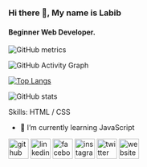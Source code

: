 ### Hi there 👋, My name is Labib
#### Beginner Web Developer.
![GitHub metrics](https://metrics.lecoq.io/developerlabib) 

 

![GitHub Activity Graph](https://activity-graph.herokuapp.com/graph?username=developerlabib) 

[![Top Langs](https://github-readme-stats.vercel.app/api/top-langs/?username=developerlabib)](https://github.com/anuraghazra/github-readme-stats)

![GitHub stats](https://github-readme-stats.vercel.app/api?username=developerlabib&show_icons=true&count_private=true)   

 

Skills: HTML / CSS

- 🌱 I’m currently learning JavaScript 


[<img src='https://cdn.jsdelivr.net/npm/simple-icons@3.0.1/icons/github.svg' alt='github' height='40'>](https://github.com/developerlabib)  [<img src='https://cdn.jsdelivr.net/npm/simple-icons@3.0.1/icons/linkedin.svg' alt='linkedin' height='40'>](https://www.linkedin.com/in/labib-hasan/)  [<img src='https://cdn.jsdelivr.net/npm/simple-icons@3.0.1/icons/facebook.svg' alt='facebook' height='40'>](https://www.facebook.com/labibthebest)  [<img src='https://cdn.jsdelivr.net/npm/simple-icons@3.0.1/icons/instagram.svg' alt='instagram' height='40'>](https://www.instagram.com/labibhasantasin/)  [<img src='https://cdn.jsdelivr.net/npm/simple-icons@3.0.1/icons/twitter.svg' alt='twitter' height='40'>](https://twitter.com/MdLabibHasan17)  [<img src='https://cdn.jsdelivr.net/npm/simple-icons@3.0.1/icons/icloud.svg' alt='website' height='40'>](https://labib-official.web.app/)  



 


